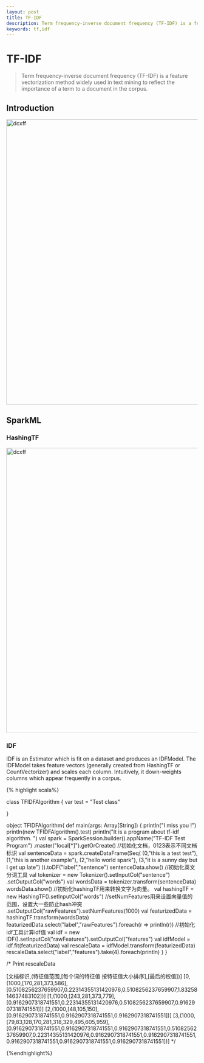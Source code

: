 ```yaml
---
layout: post
title: TF-IDF
description: Term frequency-inverse document frequency (TF-IDF) is a feature vectorization method widely used in text mining to reflect the importance of a term to a document in the corpus.
keywords: tf,idf
---
```


# TF-IDF

> Term frequency-inverse document frequency (TF-IDF) is a feature vectorization method widely used in text mining to reflect the importance of a term to a document in the corpus.

## Introduction

<img src="../../../static/images/tfidf1.png" width = "750" alt="dcxff" /><br/>

## SparkML

### HashingTF

<img src="../../../static/images/tfidf2.png" width = "750" alt="dcxff" /><br/>

### IDF

IDF is an Estimator which is fit on a dataset and produces an IDFModel. The IDFModel takes feature vectors (generally created from HashingTF or CountVectorizer) and scales each column. Intuitively, it down-weights columns which appear frequently in a corpus.

{% highlight scala%}

class TFIDFAlgorithm {
 var test = "Test class"

}

object TFIDFAlgorithm{
  def main(args: Array[String]) {
    println("I miss you !")
    println(new TFIDFAlgorithm().test)
    println("It is a program about tf-idf algorithm. ")
    val spark = SparkSession.builder().appName("TF-IDF Test Program")
      .master("local[*]").getOrCreate()
      //初始化文档，0123表示不同文档标识
    val sentenceData = spark.createDataFrame(Seq(
      (0,"this is a test test"),
      (1,"this is another example"),
      (2,"hello world spark"),
      (3,"it is a sunny day but I get up late")
    )).toDF("label","sentence")
    sentenceData.show()
    //初始化英文分词工具
    val tokenizer = new Tokenizer().setInputCol("sentence")
      .setOutputCol("words")
    val wordsData = tokenizer.transform(sentenceData)
    wordsData.show()
    //初始化hashingTF用来转换文字为向量。
    val hashingTF = new HashingTF().setInputCol("words")
    //setNumFeatures用来设置向量值的范围，设置大一些防止hash冲突
      .setOutputCol("rawFeatures").setNumFeatures(1000)
    val featurizedData = hashingTF.transform(wordsData)
    featurizedData.select("label","rawFeatures").foreach(r => println(r))
    //初始化idf工具计算idf值
    val idf = new IDF().setInputCol("rawFeatures").setOutputCol("features")
    val idfModel = idf.fit(featurizedData)
    val rescaleData = idfModel.transform(featurizedData)
    rescaleData.select("label","features").take(4).foreach(println)
  }
}


/*
Print rescaleData

[文档标识,(特征值范围,[每个词的特征值 按特征值大小排序],[最后的权值])]
[0,(1000,[170,281,373,586],[0.5108256237659907,0.22314355131420976,0.5108256237659907,1.8325814637483102])]
[1,(1000,[243,281,373,779],[0.9162907318741551,0.22314355131420976,0.5108256237659907,0.9162907318741551])]
[2,(1000,[48,105,150],[0.9162907318741551,0.9162907318741551,0.9162907318741551])]
[3,(1000,[79,83,128,170,281,318,329,495,605,959],[0.9162907318741551,0.9162907318741551,0.9162907318741551,0.5108256237659907,0.22314355131420976,0.9162907318741551,0.9162907318741551,0.9162907318741551,0.9162907318741551,0.9162907318741551])]
 */

{%endhighlight%}

